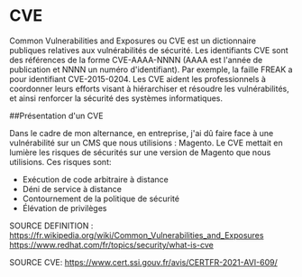 # CVE 

Common Vulnerabilities and Exposures ou CVE est un dictionnaire publiques relatives aux vulnérabilités de sécurité. Les identifiants CVE sont des références de la forme CVE-AAAA-NNNN (AAAA est l'année de publication et NNNN un numéro d'identifiant). 
Par exemple, la faille FREAK a pour identifiant CVE-2015-0204.  Les CVE aident les professionnels à coordonner leurs efforts visant à hiérarchiser et résoudre les vulnérabilités, et ainsi renforcer la sécurité des systèmes informatiques.

##Présentation d'un CVE 

Dans le cadre de mon alternance, en entreprise, j'ai dû faire face à une vulnérabilité sur un CMS que nous utilisions : Magento. Le CVE mettait en lumière les risques de sécurités
sur une version de Magento que nous utilisions. Ces risques sont:

*  Exécution de code arbitraire à distance
*  Déni de service à distance
*  Contournement de la politique de sécurité
*  Élévation de privilèges


SOURCE DEFINITION : 
https://fr.wikipedia.org/wiki/Common_Vulnerabilities_and_Exposures
https://www.redhat.com/fr/topics/security/what-is-cve

SOURCE CVE:
    https://www.cert.ssi.gouv.fr/avis/CERTFR-2021-AVI-609/



